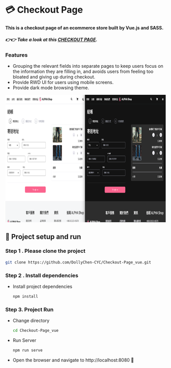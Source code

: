 # 💳 Checkout Page
#### This is a checkout page of an ecommerce store built by Vue.js and SASS.
##### 👉👉  Take a look at this [CHECKOUT PAGE](https://dollychen-cyc.github.io/Checkout-Page_vue/#/checkout).

### Features
- Grouping the relevant fields into separate pages to keep users focus on the information they are filling in, and avoids users from feeling too bloated and giving up during checkout.
- Provide RWD UI for users using mobile screens.
- Provide dark mode browsing theme.

<img height="400" src="https://github.com/DollyChen-CYC/portfolio/blob/main/src/assets/images/3-checkout-page.png" alt="Project Screenshot" />

## 🏃‍ Project setup and run

### Step 1 . Please clone the project
  ```bash
  git clone https://github.com/DollyChen-CYC/Checkout-Page_vue.git
  ```

### Step 2 . Install dependencies
- Install project dependencies
  ```bash
  npm install
  ```
 
### Step 3. Project Run 
- Change directory
  ```bash
  cd Checkout-Page_vue
  ```
- Run Server
  ```bash
  npm run serve
  ```
- Open the browser and navigate to http://localhost:8080   👀 
